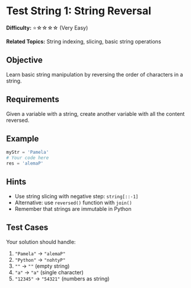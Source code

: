 # Test String 1: String Reversal

**Difficulty:** ⭐☆☆☆☆ (Very Easy)

**Related Topics:** String indexing, slicing, basic string operations

## Objective

Learn basic string manipulation by reversing the order of characters in a string.

## Requirements

Given a variable with a string, create another variable with all the content reversed.

## Example

```python
myStr = 'Pamela'
# Your code here
res = 'alemaP'
```

## Hints

- Use string slicing with negative step: `string[::-1]`
- Alternative: use `reversed()` function with `join()`
- Remember that strings are immutable in Python

## Test Cases

Your solution should handle:

1. `"Pamela"` → `"alemaP"`
2. `"Python"` → `"nohtyP"`
3. `""` → `""` (empty string)
4. `"a"` → `"a"` (single character)
5. `"12345"` → `"54321"` (numbers as string)
